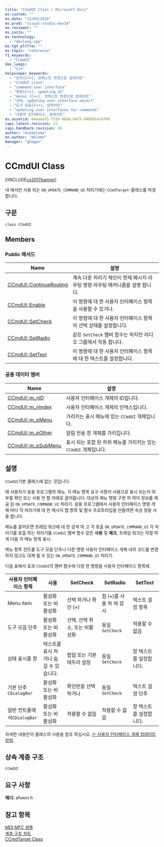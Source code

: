 ```yaml
---
title: "CCmdUI Class | Microsoft Docs"
ms.custom: ""
ms.date: "12/03/2016"
ms.prod: "visual-studio-dev14"
ms.reviewer: ""
ms.suite: ""
ms.technology: 
  - "devlang-cpp"
ms.tgt_pltfrm: ""
ms.topic: "reference"
f1_keywords: 
  - "CCmdUI"
dev_langs: 
  - "C++"
helpviewer_keywords: 
  - "단추[C++], 컨텍스트 변경으로 업데이트"
  - "CCmdUI class"
  - "command user interface"
  - "명령[C++], updating UI"
  - "menus [C++], 컨텍스트 변경으로 업데이트"
  - "상태, updating user interface object"
  - "도구 모음[C++], 업데이트"
  - "updating user interfaces for commands"
  - "사용자 인터페이스, 업데이트"
ms.assetid: 04eaaaf5-f510-48ab-b425-94665ba24766
caps.latest.revision: 21
caps.handback.revision: 10
author: "mikeblome"
ms.author: "mblome"
manager: "ghogen"
---
```

# CCmdUI Class
[!INCLUDE[vs2017banner](../../assembler/inline/includes/vs2017banner.md)]

내 에서만 사용 되는 `ON_UPDATE_COMMAND_UI` 처리기에는 `CCmdTarget`\-클래스를 파생 합니다.  
  
## 구문  
  
```  
class CCmdUI  
```  
  
## Members  
  
### Public 메서드  
  
|Name|설명|  
|----------|--------|  
|[CCmdUI::ContinueRouting](../Topic/CCmdUI::ContinueRouting.md)|계속 다운 처리기 체인이 현재 메시지 라우팅 명령 라우팅 메커니즘을 설명 합니다.|  
|[CCmdUI::Enable](../Topic/CCmdUI::Enable.md)|이 명령에 대 한 사용자 인터페이스 항목을 사용할 수 있거나.|  
|[CCmdUI::SetCheck](../Topic/CCmdUI::SetCheck.md)|이 명령에 대 한 사용자 인터페이스 항목의 선택 상태를 설정합니다.|  
|[CCmdUI::SetRadio](../Topic/CCmdUI::SetRadio.md)|같은 `SetCheck` 멤버 함수는 하지만 라디오 그룹에서 작동 합니다.|  
|[CCmdUI::SetText](../Topic/CCmdUI::SetText.md)|이 명령에 대 한 사용자 인터페이스 항목에 대 한 텍스트를 설정합니다.|  
  
### 공용 데이터 멤버  
  
|Name|설명|  
|----------|--------|  
|[CCmdUI::m\_nID](../Topic/CCmdUI::m_nID.md)|사용자 인터페이스 개체의 ID입니다.|  
|[CCmdUI::m\_nIndex](../Topic/CCmdUI::m_nIndex.md)|사용자 인터페이스 개체의 인덱스입니다.|  
|[CCmdUI::m\_pMenu](../Topic/CCmdUI::m_pMenu.md)|가리키는 표시 메뉴에 있는 `CCmdUI` 개체입니다.|  
|[CCmdUI::m\_pOther](../Topic/CCmdUI::m_pOther.md)|알림 전송 창 개체를 가리킵니다.|  
|[CCmdUI::m\_pSubMenu](../Topic/CCmdUI::m_pSubMenu.md)|표시 되는 포함 된 하위 메뉴를 가리키는 있는 `CCmdUI` 개체입니다.|  
  
## 설명  
 `CCmdUI`기본 클래스에 없는 것입니다.  
  
 때 사용자가 응용 프로그램의 메뉴, 각 메뉴 항목 요구 사항이 사용으로 표시 되는지 여부를 확인 또는 사용 안 함 아래로 끌어옵니다.  대상의 메뉴 명령 구현 하 여이 정보를 제공 된 `ON_UPDATE_COMMAND_UI` 처리기.  응용 프로그램에서 사용자 인터페이스 명령 개체 마다 각 처리기에 대 한 메시지 맵 항목 및 함수 프로토타입을 만들려면 속성 창을 사용 합니다.  
  
 메뉴를 끌어오면 프레임 워크에 대 한 검색 하 고 각 호출 `ON_UPDATE_COMMAND_UI` 각 처리기를 호출 하는 처리기를 `CCmdUI` 멤버 함수 같은  **사용** 및  **체크**, 프레임 워크는 적절 하 게 다음 각 메뉴 항목 표시.  
  
 메뉴 항목 컨트롤 도구 모음 단추나 다른 명령 사용자 인터페이스 개체 내의 코드를 변경 하지 않고도 대체 될 수 있는 `ON_UPDATE_COMMAND_UI` 처리기.  
  
 다음 표에서 효과 `CCmdUI`의 멤버 함수에 다양 한 명령을 사용자 인터페이스 항목에.  
  
|사용자 인터페이스 항목|사용|SetCheck|SetRadio|SetText|  
|------------------|--------|--------------|--------------|-------------|  
|Menu item|활성화 또는 비활성화|선택 하거나 확인 \(×\)|점 \(•\)를 사용 하 여 검사|텍스트 설정 항목|  
|도구 모음 단추|활성화 또는 비활성화|선택, 선택 취소, 또는 비활성화|동일`SetCheck`|적용할 수 없음|  
|상태 표시줄 창|텍스트를 표시 하거나 숨길 수 있습니다.|팝업 또는 기본 테두리 설정|동일`SetCheck`|창 텍스트를 설정합니다.|  
|기본 단추`CDialogBar`|활성화 또는 비활성화|확인란을 선택 하거나|동일`SetCheck`|텍스트 설정 단추|  
|일반 컨트롤에서`CDialogBar`|활성화 또는 비활성화|적용할 수 없음|적용할 수 없음|창 텍스트를 설정합니다.|  
  
 자세한 내용은이 클래스의 사용을 참조 하십시오.  [는 사용자 인터페이스 개체 업데이트 방법](../../mfc/how-to-update-user-interface-objects.md).  
  
## 상속 계층 구조  
 `CCmdUI`  
  
## 요구 사항  
 **헤더:** afxwin.h  
  
## 참고 항목  
 [MDI MFC 샘플](../../top/visual-cpp-samples.md)   
 [계층 구조 차트](../../mfc/hierarchy-chart.md)   
 [CCmdTarget Class](../../mfc/reference/ccmdtarget-class.md)